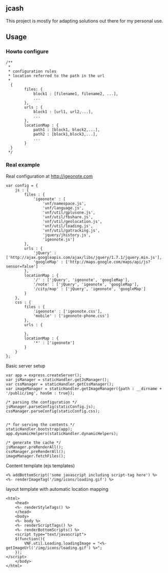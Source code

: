 ## jcash
This project is mostly for adapting solutions out there for my personal use.

## Usage
### Howto configure	
	/**
	 * 
	 * configuration rules
	 * location referred to the path in the url
	 *
	  {
	 		files: {
	 			block1 : [filename1, filename2, ...],
	 			...
	 		},
	 		urls : {
	 			block1 : [url1, url2,...],
	 			...
	 		},
	 		locationMap : {
	 			path1 : [block1, block2,...],
	 			path2 : [block1,block3,...],
	 			...
	 		}
	  }
	 */
	

### Real example

Real configuration at http://igeonote.com

	var config = {
		js : {
			files : {
				'igeonote' : [
					'vnf/namespace.js',
					'vnf/language.js',
					'vnf/util/gplusone.js',
					'vnf/util/fbshare.js', 
					'vnf/util/geolocation.js',
					'vnf/util/loading.js', 
					'vnf/util/gatracking.js',
					'jquery/jhistory.js',
					'igeonote.js']
			},
			urls : {
				'jQuery' : ['http://ajax.googleapis.com/ajax/libs/jquery/1.7.1/jquery.min.js'],
				'googleMap' : ['http://maps.google.com/maps/api/js?sensor=false']
			},
			locationMap : {
				'/' : ['jQuery', 'igeonote', 'googleMap'],
				'/note' : ['jQuery', 'igeonote', 'googleMap'],
				'/city/map' : ['jQuery', 'igeonote', 'googleMap']
			}
		},
		css : {
			files : {
				'igeonote' : ['igeonote.css'],
				'mobile' : ['igeonote-phone.css']
			},
			urls : {
				
			},
			locationMap : {
				'*' : ['igeonote']
			}
		}
	};
	
Basic server setup

	var app = express.createServer();
	var jsManager = staticHandler.getJsManager();
	var cssManager = staticHandler.getCssManager();
	var imageManager = staticHandler.getImageManager({path : __dirname + '/public/img', hasGm : true});
		
	/* parsing the configuration */
	jsManager.parseConfig(staticConfig.js);
	cssManager.parseConfig(staticConfig.css);
	
	
	/* for serving the contents */
	staticHandler.bootstrap(app);
	app.dynamicHelpers(staticHandler.dynamicHelpers);
	
	/* generate the cache */
	jsManager.preRenderAll();
	cssManager.preRenderAll();
	imageManager.fetchFiles();
	
	
Content template (ejs templates)

	<% addBottomScript('some javascript including script-tag here') %>
	<%- renderImageTag('/img/icons/loading.gif') %>
	
layout template with automatic location mapping

	<html>
		<head>
		<%- renderStyleTags() %>
		</head>
		<body>
		<%- body %>
		<%- renderScriptTags() %>
		<%- renderBottomScripts() %>
		<script type="text/javascript">
		$(function(){
			VNF.util.Loading.loadingImage = "<%- getImageUrl('/img/icons/loading.gif') %>";
		});
	</script>
		</body>
	</html>

	
